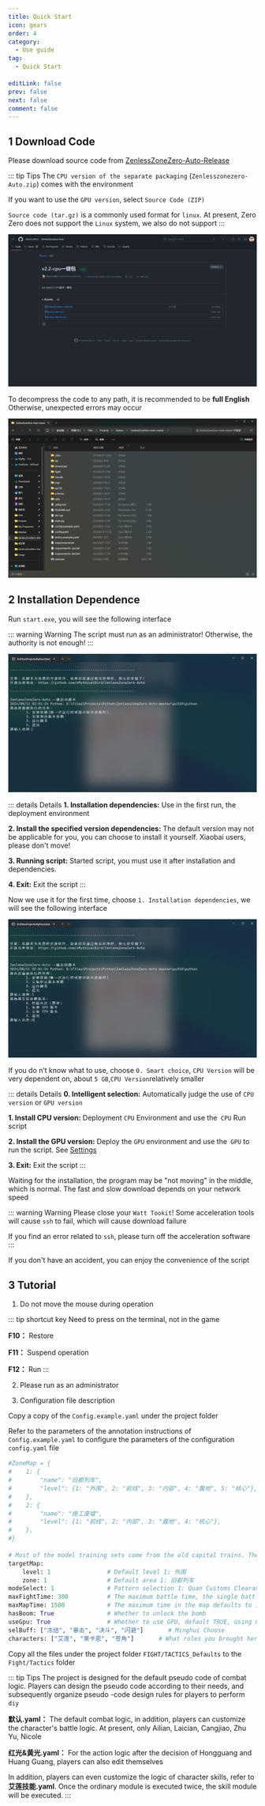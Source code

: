 ```yaml
---
title: Quick Start
icon: gears
order: 4
category:
  - Use guide
tag:
  - Quick Start

editLink: false
prev: false
next: false
comment: false
---
```

## 1 Download Code

Please download source code from [ZenlessZoneZero-Auto-Release](https://github.com/sMythicalBird/ZenlessZoneZero-Auto/releases/tag/v2.2)

::: tip Tips
The `CPU version of the separate packaging` (`Zenlesszonezero-Auto.zip`) comes with the environment

If you want to use the `GPU version`, select `Source Code (ZIP)`

`Source code (tar.gz)` is a commonly used format for `linux`. At present, Zero Zero does not support the `Linux` system, we also do not support
:::

![Release](/image/release.png)

To decompress the code to any path, it is recommended to be **full English** Otherwise, unexpected errors may occur

![解压代码](/image/zip.png)

## 2 Installation Dependence

Run `start.exe`, you will see the following interface

::: warning Warning
The script must run as an administrator! Otherwise, the authority is not enough!
:::

![运行脚本](/image/runexe.png)

::: details Details
**1. Installation dependencies:** Use in the first run, the deployment environment

**2. Install the specified version dependencies:** The default version may not be applicable for you, you can choose to install it yourself. Xiaobai users, please don't move!

**3. Running script:** Started script, you must use it after installation and dependencies.

**4. Exit:** Exit the script
:::

Now we use it for the first time, choose `1. Installation dependencies`, we will see the following interface

![安装依赖](/image/depend.png)

If you do n’t know what to use, choose `0. Smart choice`, `CPU Version` will be very dependent on, about `5 GB`,` CPU Version `relatively smaller

::: details Details
**0. Intelligent selection:** Automatically judge the use of `CPU version` or `GPU version`

**1. Install CPU version:** Deployment `CPU` Environment and use the` CPU` Run script

**2. Install the GPU version:** Deploy the `GPU` environment and use the` GPU` to run the script. See [Settings](configure.md)

**3. Exit:** Exit the script
:::

Waiting for the installation, the program may be "not moving" in the middle, which is normal. The fast and slow download depends on your network speed

::: warning Warning
Please close your `Watt Tookit`! Some acceleration tools will cause `ssh` to fail, which will cause download failure

If you find an error related to `ssh`, please turn off the acceleration software
:::

If you don't have an accident, you can enjoy the convenience of the script

## 3 Tutorial

1. Do not move the mouse during operation

::: tip shortcut key
Need to press on the terminal, not in the game

**F10：** Restore

**F11：** Suspend operation

**F12：** Run
:::

2. Please run as an administrator

3. Configuration file description

Copy a copy of the `Config.example.yaml` under the project folder

Refer to the parameters of the annotation instructions of `Config.example.yaml` to configure the parameters of the configuration `config.yaml` file

```python
#ZoneMap = {
#    1: {
#        "name": "旧都列车",
#        "level": {1: "外围", 2: "前线", 3: "内部", 4: "腹地", 5: "核心"},
#    },
#    2: {
#        "name": "施工废墟",
#        "level": {1: "前线", 2: "内部", 3: "腹地", 4: "核心"},
#    },
#}

# Most of the model training sets come from the old capital trains. The script brushing is currently the most stable train. There will be more BUG in other pictures.
targetMap:
    level: 1                # Default level 1: 外围
    zone: 1                 # Default area 1: 旧都列车
modeSelect: 1               # Pattern selection 1: Quan Customs Clearance 2: Brush Zero performance 3: Zero Bank 4: Zero Bank No. 0 performance together
maxFightTime: 300           # The maximum battle time, the single battle time is default to 300s, and more than 300s will be reopened (some battle scenarios need to run the map, and the relevant process has not yet been processed.
maxMapTime: 1500            # The maximum time in the map defaults to 1500s, and the maximum time will be reopening without customs clearance.
hasBoom: True               # Whether to unlock the bomb
useGpu: True                # Whether to use GPU, default TRUE, using GPU will accelerate model training. If it is changed to FALSE, the CPU will be used for OCR recognition
selBuff: ["冻结", "暴击", "决斗", "闪避"]       # Minghui Choose
characters: ["艾莲", "莱卡恩", "苍角"]       # What roles you brought here, you can fill it out here. Of course, you may not have the corresponding fighting logic, and the next version is added
```

Copy all the files under the project folder `FIGHT/TACTICS_Defaults` to the` Fight/Tactics` folder

::: tip Tips
The project is designed for the default pseudo code of combat logic. Players can design the pseudo code according to their needs, and subsequently organize pseudo -code design rules for players to perform `diy`

**默认.yaml：** The default combat logic, in addition, players can customize the character's battle logic. At present, only Ailian, Laician, Cangjiao, Zhu Yu, Nicole

**红光&黄光.yaml：** For the action logic after the decision of Hongguang and Huang Guang, players can also edit themselves

In addition, players can even customize the logic of character skills, refer to **艾莲技能.yaml**. Once the ordinary module is executed twice, the skill module will be executed.
:::